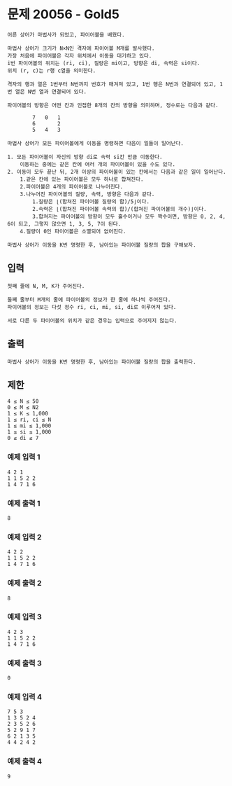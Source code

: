 # 문제 20056 - Gold5
    어른 상어가 마법사가 되었고, 파이어볼을 배웠다.
    
    마법사 상어가 크기가 N×N인 격자에 파이어볼 M개를 발사했다. 
    가장 처음에 파이어볼은 각자 위치에서 이동을 대기하고 있다. 
    i번 파이어볼의 위치는 (ri, ci), 질량은 mi이고, 방향은 di, 속력은 si이다. 
    위치 (r, c)는 r행 c열을 의미한다.
    
    격자의 행과 열은 1번부터 N번까지 번호가 매겨져 있고, 1번 행은 N번과 연결되어 있고, 1번 열은 N번 열과 연결되어 있다.
    
    파이어볼의 방향은 어떤 칸과 인접한 8개의 칸의 방향을 의미하며, 정수로는 다음과 같다.
    
            7	0	1
            6	 	2
            5	4	3
    
    마법사 상어가 모든 파이어볼에게 이동을 명령하면 다음이 일들이 일어난다.
    
    1. 모든 파이어볼이 자신의 방향 di로 속력 si칸 만큼 이동한다.
        이동하는 중에는 같은 칸에 여러 개의 파이어볼이 있을 수도 있다.
    2. 이동이 모두 끝난 뒤, 2개 이상의 파이어볼이 있는 칸에서는 다음과 같은 일이 일어난다.
        1.같은 칸에 있는 파이어볼은 모두 하나로 합쳐진다.
        2.파이어볼은 4개의 파이어볼로 나누어진다.
        3.나누어진 파이어볼의 질량, 속력, 방향은 다음과 같다.
            1.질량은 ⌊(합쳐진 파이어볼 질량의 합)/5⌋이다.
            2.속력은 ⌊(합쳐진 파이어볼 속력의 합)/(합쳐진 파이어볼의 개수)⌋이다.
            3.합쳐지는 파이어볼의 방향이 모두 홀수이거나 모두 짝수이면, 방향은 0, 2, 4, 6이 되고, 그렇지 않으면 1, 3, 5, 7이 된다.
        4.질량이 0인 파이어볼은 소멸되어 없어진다.
       
    마법사 상어가 이동을 K번 명령한 후, 남아있는 파이어볼 질량의 합을 구해보자.

## 입력
    첫째 줄에 N, M, K가 주어진다.
    
    둘째 줄부터 M개의 줄에 파이어볼의 정보가 한 줄에 하나씩 주어진다. 
    파이어볼의 정보는 다섯 정수 ri, ci, mi, si, di로 이루어져 있다.
    
    서로 다른 두 파이어볼의 위치가 같은 경우는 입력으로 주어지지 않는다.

## 출력
    마법사 상어가 이동을 K번 명령한 후, 남아있는 파이어볼 질량의 합을 출력한다.

## 제한
    4 ≤ N ≤ 50
    0 ≤ M ≤ N2
    1 ≤ K ≤ 1,000
    1 ≤ ri, ci ≤ N
    1 ≤ mi ≤ 1,000
    1 ≤ si ≤ 1,000
    0 ≤ di ≤ 7

### 예제 입력 1
    4 2 1
    1 1 5 2 2
    1 4 7 1 6
### 예제 출력 1
    8
### 예제 입력 2
    4 2 2
    1 1 5 2 2
    1 4 7 1 6
### 예제 출력 2
    8
### 예제 입력 3
    4 2 3
    1 1 5 2 2
    1 4 7 1 6
### 예제 출력 3
    0
### 예제 입력 4
    7 5 3
    1 3 5 2 4
    2 3 5 2 6
    5 2 9 1 7
    6 2 1 3 5
    4 4 2 4 2
### 예제 출력 4
    9